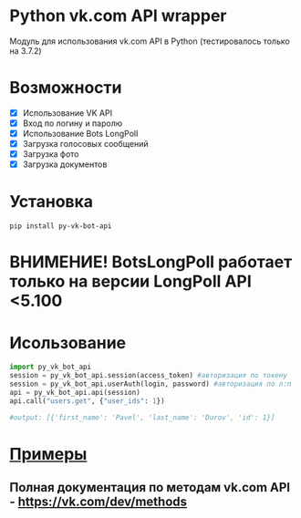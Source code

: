 # Python vk.com API wrapper

Модуль для использования vk.com API в Python (тестировалось только на 3.7.2)

# Возможности

- [x] Использование VK API
- [x] Вход по логину и паролю
- [x] Использование Bots LongPoll
- [x] Загрузка голосовых сообщений
- [x] Загрузка фото
- [x] Загрузка документов

# Установка

```console
pip install py-vk-bot-api
```

# ВНИМЕНИЕ! BotsLongPoll работает только на версии LongPoll API <5.100

# Исользование

```python
import py_vk_bot_api
session = py_vk_bot_api.session(access_token) #авторизация по токену
session = py_vk_bot_api.userAuth(login, password) #авторизация по л:п
api = py_vk_bot_api.api(session)
api.call("users.get", {"user_ids": 1})

#output: [{'first_name': 'Pavel', 'last_name': 'Durov', 'id': 1}]
```

# [Примеры](https://github.com/Airkek/py_vk_bot_api/tree/master/examples)

## Полная документация по методам vk.com API - https://vk.com/dev/methods

